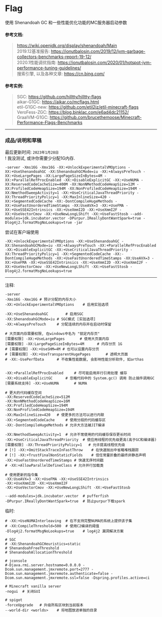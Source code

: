 # Flag
使用 Shenandoah GC 和一些性能优化功能的MC服务器启动参数

#### 参考文档: 
> https://wiki.openjdk.org/display/shenandoah/Main  
> 2019.12基准报告: https://ionutbalosin.com/2019/12/jvm-garbage-collectors-benchmarks-report-19-12/  
> 2020.1性能调优指南: https://ionutbalosin.com/2020/01/hotspot-jvm-performance-tuning-guidelines/  
> 搜索引擎, 以及各种文章: https://cn.bing.com/  

#### 参考实例: 
> SGC: https://github.com/hilltty/hilltty-flags  
> aikar-G1GC: https://aikar.co/mcflags.html  
> etil-G1GC-new: https://github.com/etil2jz/etil-minecraft-flags  
> VeroFess-ZGC: https://blog.binklac.com/e6ad4dc21152/  
> GraalVM-G1GC: https://github.com/brucethemoose/Minecraft-Performance-Flags-Benchmarks  

---
### 成品/说明和草稿

最后更新时间: `2023年1月28日`  
! 我没测试, 或许你需要少分配1G内存.  
```
-server -Xms16G -Xmx16G -XX:+UnlockExperimentalVMOptions -XX:+UseShenandoahGC -XX:ShenandoahGCMode=iu -XX:+AlwaysPreTouch -XX:+UseLargePages -XX:LargePageSizeInBytes=4M -XX:+ParallelRefProcEnabled -XX:+DisableExplicitGC -XX:+UseNUMA -XX:ReservedCodeCacheSize=400M -XX:NonNMethodCodeHeapSize=12M -XX:ProfiledCodeHeapSize=194M -XX:NonProfiledCodeHeapSize=194M -XX:NmethodSweepActivity=1 -XX:+UseCriticalJavaThreadPriority -XX:ThreadPriorityPolicy=1 -XX:MaxInlineSize=420 -XX:+SegmentedCodeCache -XX:-DontCompileHugeMethods -XX:+UseFastUnorderedTimeStamps -XX:UseAVX=3 -XX:+UseFMA -XX:+UseSSE42Intrinsics -XX:+UseXmmI2D -XX:+UseXmmI2F -XX:+UseVectorCmov -XX:+UseNewLongLShift -XX:+UseFastStosb --add-modules=jdk.incubator.vector -DPurpur.IReallyDontWantSpark=true -Dlog4j2.formatMsgNoLookups=true -jar
```

尝试在客户端使用  
```
-XX:+UnlockExperimentalVMOptions -XX:+UseShenandoahGC -XX:ShenandoahGCMode=iu -XX:+AlwaysPreTouch -XX:+ParallelRefProcEnabled -XX:+DisableExplicitGC -XX:+UseCriticalJavaThreadPriority -XX:ThreadPriorityPolicy=1 -XX:+SegmentedCodeCache -XX:-DontCompileHugeMethods -XX:+UseFastUnorderedTimeStamps -XX:UseAVX=3 -XX:+UseFMA -XX:+UseSSE42Intrinsics -XX:+UseXmmI2D -XX:+UseXmmI2F -XX:+UseVectorCmov -XX:+UseNewLongLShift -XX:+UseFastStosb -Dlog4j2.formatMsgNoLookups=true
```

---

注释: 
```
-server
-Xms16G -Xmx16G	# 预计分配的内存大小
-XX:+UnlockExperimentalVMOptions	# 启用实验选项

-XX:+UseShenandoahGC		# 启用SGC
-XX:ShenandoahGCMode=iu	# SGC模式 [实验选项]
-XX:+AlwaysPreTouch		# 分配连续的内存并在启动时保留

# 大页面内存需要权限, 在windows中名为 "锁定内存页"
[需要权限] -XX:+UseLargePages		# 使用大页面内存
[需要权限] -XX:LargePageSizeInBytes=4M		# 内存分页 1G
# [需要权限] -XX:+UseSHM=4M	# 也可以设置内存分页
# [需要权限] -XX:+UseTransparentHugePages		# 透明大页面
# -XX:-UsePerfData		# 不收集性能数据, 会影响性能分析软件, 如arthas


-XX:+ParallelRefProcEnabled		# 尽可能启用并行引用处理 缓存
-XX:+DisableExplicitGC		# 忽略代码中的 System.gc() 调用 防止插件调用GC
[需要系统支持] -XX:+UseNUMA		# NUMA

# 更大的代码缓存空间
-XX:ReservedCodeCacheSize=512M
-XX:NonNMethodCodeHeapSize=16M
-XX:ProfiledCodeHeapSize=194M
-XX:NonProfiledCodeHeapSize=194M
-XX:MaxInlineSize=420	# 使更多的方法可以进行内联
-XX:+SegmentedCodeCache		# 使用分段的代码缓存区
-XX:-DontCompileHugeMethods	# 允许大方法被JIT编译

-XX:NmethodSweepActivity=1	# 允许不常使用的代码缓存保存更长时间
-XX:+UseCriticalJavaThreadPriority	# 使应用线程的优先级更高(高于GC和编译器)
[需要权限] -XX:ThreadPriorityPolicy=1	# 允许提高线程优先级
# [!] -XX:+OmitStackTraceInFastThrow	# 在快速抛出中省略堆栈跟踪
# [!] -XX:+TrustFinalNonStaticFields	# 信任常量折叠的最终非静态声明
-XX:+UseFastUnorderedTimeStamps	# 快速无序时间戳
# -XX:+AllowParallelDefineClass	# 允许并行加载类

# 使用更新的指令集
-XX:UseAVX=3 -XX:+UseFMA -XX:+UseSSE42Intrinsics
-XX:+UseXmmI2D -XX:+UseXmmI2F
-XX:+UseVectorCmov -XX:+UseNewLongLShift -XX:+UseFastStosb

--add-modules=jdk.incubator.vector	# pufferfish
-DPurpur.IReallyDontWantSpark=true  # 防止purpur下载spark
```

临时: 
```
# -XX:+UseNUMAInterleaving	# 在不支持完整NUMA的系统上提供该子集
# -XX:CompileThreshold=500	# 使用C2编译的阈值
-Dlog4j2.formatMsgNoLookups=true	# log4j2 漏洞解决方案

# SGC
# -XX:ShenandoahGCHeuristics=static
# ShenandoahFreeThreshold
# ShenandoahAllocationThreshold

# jconsole
#-Djava.rmi.server.hostname=0.0.0.0 -Dcom.sun.management.jmxremote.port=2777 -Dcom.sun.management.jmxremote.authenticate=false -Dcom.sun.management.jmxremote.ssl=false -Dspring.profiles.active=ci

# Minecraft vanilla server 
-nogui	# 关闭GUI

# spigot
-forceUpgrade	# 升级所有区块到当前版本
--world-dir <worlds>	# 将地图放进单独的目录

```

